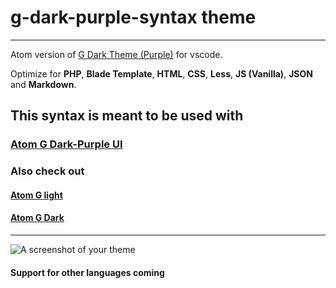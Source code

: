 # g-dark-purple-syntax theme
---
Atom version of [G Dark Theme (Purple)](https://marketplace.visualstudio.com/items?itemName=StoneC0der.g-dark-theme) for vscode.

Optimize for **PHP**, **Blade Template**, **HTML**, **CSS**, **Less**, **JS (Vanilla)**, **JSON** and **Markdown**.

## This syntax is meant to be used with

### [Atom G Dark-Purple UI](https://atom.io/packages/g-dark-purple-ui)

### Also check out

#### [Atom G light](https://atom.io/packages/g-light-theme-syntax)
#### [Atom G Dark](https://atom.io/packages/g-dark-theme-syntax)
---
![A screenshot of your theme](https://raw.githubusercontent.com/stoneC0der/atom-g-dark-purple-syntaxt/master/assets/Screenshot%202020-03-31%20at%202.48.42%20PM.png)

#### Support for other languages coming
